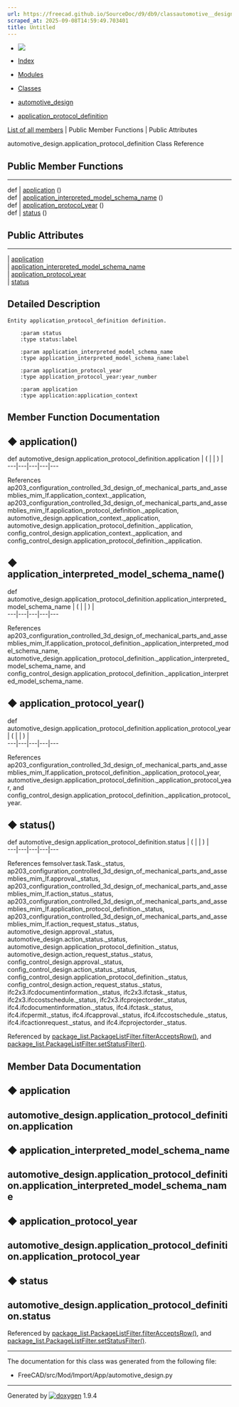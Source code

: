 ```yaml
---
url: https://freecad.github.io/SourceDoc/d9/db9/classautomotive__design_1_1application__protocol__definition.html
scraped_at: 2025-09-08T14:59:49.703401
title: Untitled
---
```


  * [ ![](https://www.freecad.org/svg/logo-freecad.svg) ](https://freecadweb.org "FreeCAD")
  * [Index](../../index.html "Index")
  * [Modules](../../modules.html "Modules list")
  * [Classes](../../annotated.html "Annotated list")

  * [automotive_design](../../d4/ddf/namespaceautomotive__design.html)
  * [application_protocol_definition](../../d9/db9/classautomotive__design_1_1application__protocol__definition.html)

[List of all members](../../d1/d80/classautomotive__design_1_1application__protocol__definition-members.html) | Public Member Functions | Public Attributes

automotive_design.application_protocol_definition Class Reference

##  Public Member Functions  
  
---  
def | [application](../../d9/db9/classautomotive__design_1_1application__protocol__definition.html#aa1cacdd42a4bec5b6f3d03c1c57f6027) ()  
def | [application_interpreted_model_schema_name](../../d9/db9/classautomotive__design_1_1application__protocol__definition.html#aa201a0d2c6db7019f3f166672098ecc7) ()  
def | [application_protocol_year](../../d9/db9/classautomotive__design_1_1application__protocol__definition.html#a3e16d2e23225f9e76b2c66eaebfd0287) ()  
def | [status](../../d9/db9/classautomotive__design_1_1application__protocol__definition.html#a6890ec2c79e4f30d1e800acbfadc3194) ()  
  
##  Public Attributes  
  
---  
|
[application](../../d9/db9/classautomotive__design_1_1application__protocol__definition.html#a95dbb642f215c70bac85df39c21e073a)  
|
[application_interpreted_model_schema_name](../../d9/db9/classautomotive__design_1_1application__protocol__definition.html#a649a20b2dc798b9db82dd3991bddc7db)  
|
[application_protocol_year](../../d9/db9/classautomotive__design_1_1application__protocol__definition.html#ab57c79e79fe335f8762f9402a9c931ec)  
|
[status](../../d9/db9/classautomotive__design_1_1application__protocol__definition.html#a5c5a74b73210fc14250a68e9ebb437ca)  
  
## Detailed Description

    
    
    Entity application_protocol_definition definition.
    
        :param status
        :type status:label
    
        :param application_interpreted_model_schema_name
        :type application_interpreted_model_schema_name:label
    
        :param application_protocol_year
        :type application_protocol_year:year_number
    
        :param application
        :type application:application_context

## Member Function Documentation

## ◆ application()

def automotive_design.application_protocol_definition.application  | ( | | ) |   
---|---|---|---|---  
  
References
ap203_configuration_controlled_3d_design_of_mechanical_parts_and_assemblies_mim_lf.application_context._application,
ap203_configuration_controlled_3d_design_of_mechanical_parts_and_assemblies_mim_lf.application_protocol_definition._application,
automotive_design.application_context._application,
automotive_design.application_protocol_definition._application,
config_control_design.application_context._application, and
config_control_design.application_protocol_definition._application.

## ◆ application_interpreted_model_schema_name()

def automotive_design.application_protocol_definition.application_interpreted_model_schema_name  | ( | | ) |   
---|---|---|---|---  
  
References
ap203_configuration_controlled_3d_design_of_mechanical_parts_and_assemblies_mim_lf.application_protocol_definition._application_interpreted_model_schema_name,
automotive_design.application_protocol_definition._application_interpreted_model_schema_name,
and
config_control_design.application_protocol_definition._application_interpreted_model_schema_name.

## ◆ application_protocol_year()

def automotive_design.application_protocol_definition.application_protocol_year  | ( | | ) |   
---|---|---|---|---  
  
References
ap203_configuration_controlled_3d_design_of_mechanical_parts_and_assemblies_mim_lf.application_protocol_definition._application_protocol_year,
automotive_design.application_protocol_definition._application_protocol_year,
and
config_control_design.application_protocol_definition._application_protocol_year.

## ◆ status()

def automotive_design.application_protocol_definition.status  | ( | | ) |   
---|---|---|---|---  
  
References femsolver.task.Task._status,
ap203_configuration_controlled_3d_design_of_mechanical_parts_and_assemblies_mim_lf.approval._status,
ap203_configuration_controlled_3d_design_of_mechanical_parts_and_assemblies_mim_lf.action_status._status,
ap203_configuration_controlled_3d_design_of_mechanical_parts_and_assemblies_mim_lf.application_protocol_definition._status,
ap203_configuration_controlled_3d_design_of_mechanical_parts_and_assemblies_mim_lf.action_request_status._status,
automotive_design.approval._status, automotive_design.action_status._status,
automotive_design.application_protocol_definition._status,
automotive_design.action_request_status._status,
config_control_design.approval._status,
config_control_design.action_status._status,
config_control_design.application_protocol_definition._status,
config_control_design.action_request_status._status,
ifc2x3.ifcdocumentinformation._status, ifc2x3.ifctask._status,
ifc2x3.ifccostschedule._status, ifc2x3.ifcprojectorder._status,
ifc4.ifcdocumentinformation._status, ifc4.ifctask._status,
ifc4.ifcpermit._status, ifc4.ifcapproval._status,
ifc4.ifccostschedule._status, ifc4.ifcactionrequest._status, and
ifc4.ifcprojectorder._status.

Referenced by
[package_list.PackageListFilter.filterAcceptsRow()](../../d3/d7c/classpackage__list_1_1PackageListFilter.html#ac6c224ec61dac5c46121a0fc4cf1cb17),
and
[package_list.PackageListFilter.setStatusFilter()](../../d3/d7c/classpackage__list_1_1PackageListFilter.html#a22cd720e4853ae43b7d7f39758f2ff99).

## Member Data Documentation

## ◆ application

automotive_design.application_protocol_definition.application  
---  
  
## ◆ application_interpreted_model_schema_name

automotive_design.application_protocol_definition.application_interpreted_model_schema_name  
---  
  
## ◆ application_protocol_year

automotive_design.application_protocol_definition.application_protocol_year  
---  
  
## ◆ status

automotive_design.application_protocol_definition.status  
---  
  
Referenced by
[package_list.PackageListFilter.filterAcceptsRow()](../../d3/d7c/classpackage__list_1_1PackageListFilter.html#ac6c224ec61dac5c46121a0fc4cf1cb17),
and
[package_list.PackageListFilter.setStatusFilter()](../../d3/d7c/classpackage__list_1_1PackageListFilter.html#a22cd720e4853ae43b7d7f39758f2ff99).

* * *

The documentation for this class was generated from the following file:

  * FreeCAD/src/Mod/Import/App/automotive_design.py

* * *

Generated by
[![doxygen](../../doxygen.svg)](https://www.doxygen.org/index.html) 1.9.4

